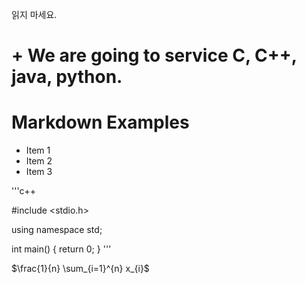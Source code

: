 읽지 마세요.

# + We are going to service C, C++, java, python.

# Markdown Examples

- Item 1
- Item 2
- Item 3

'''c++

#include <stdio.h>

using namespace std;

int main()
{
  return 0;
}
'''

$\frac{1}{n} \sum_{i=1}^{n} x_{i}$
